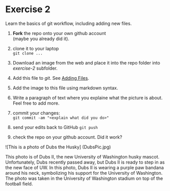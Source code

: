 # Exercise 2

Learn the basics of git workflow, including adding new files.

1. **Fork** the repo onto your own github account  
(maybe you already did it).

2. clone it to your laptop  
`git clone ...`

3. Download an image from the web and place it into the repo folder
   into _exercise-2_ subfolder.
   
4. Add this file to _git_.  See [Adding
   Files](file:///home/otoomet/tyyq/teaching/info201/book/localbook/build/git-basics.html#adding-files). 

5. Add the image to this file using markdown syntax.
   
5. Write a paragraph of text where you explaine what the picture is
   about.  Feel free to add more.

4. commit your changes:  
`git commit -am "<explain what did you do>"`

5. send your edits back to GitHub
`git push`

6. check the repo on your github account.  Did it work?

![This is a photo of Dubs the Husky] (DubsPic.jpg)

This photo is of Dubs II, the new University of Washington husky mascot. Unfortunately, Dubs recently passed away, but Dubs II is ready to step in as the new face of UW. In this photo, Dubs II is wearing a purple paw bandana around his neck, symbolizing his support for the University of Washington. The photo was taken in the University of Washington stadium on top of the football field.
